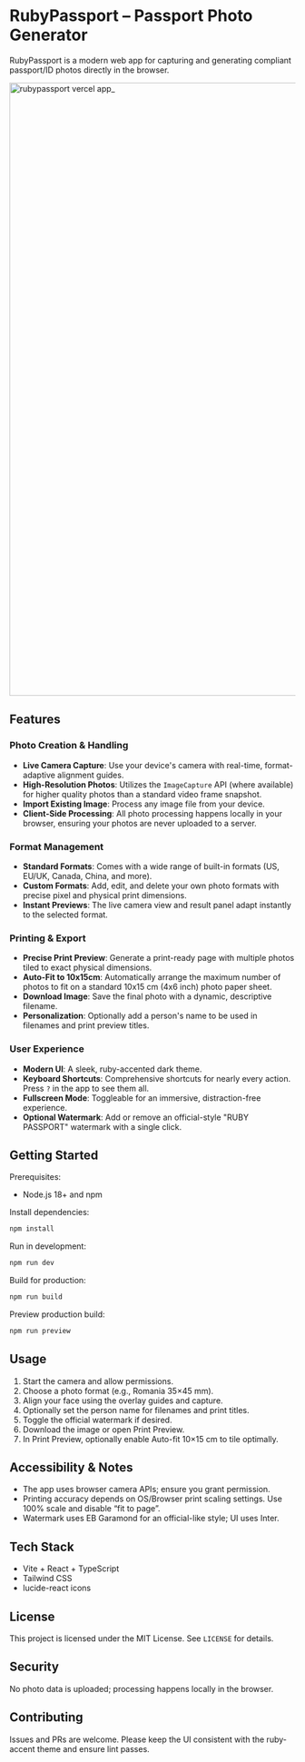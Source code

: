 # RubyPassport – Passport Photo Generator

RubyPassport is a modern web app for capturing and generating compliant passport/ID photos directly in the browser.

<img width="1920" height="1080" alt="rubypassport vercel app_" src="https://github.com/user-attachments/assets/9efe35ff-af28-4cc9-9406-5f26d1d1baa9" />

## Features

### Photo Creation & Handling
- **Live Camera Capture**: Use your device's camera with real-time, format-adaptive alignment guides.
- **High-Resolution Photos**: Utilizes the `ImageCapture` API (where available) for higher quality photos than a standard video frame snapshot.
- **Import Existing Image**: Process any image file from your device.
- **Client-Side Processing**: All photo processing happens locally in your browser, ensuring your photos are never uploaded to a server.

### Format Management
- **Standard Formats**: Comes with a wide range of built-in formats (US, EU/UK, Canada, China, and more).
- **Custom Formats**: Add, edit, and delete your own photo formats with precise pixel and physical print dimensions.
- **Instant Previews**: The live camera view and result panel adapt instantly to the selected format.

### Printing & Export
- **Precise Print Preview**: Generate a print-ready page with multiple photos tiled to exact physical dimensions.
- **Auto-Fit to 10x15cm**: Automatically arrange the maximum number of photos to fit on a standard 10x15 cm (4x6 inch) photo paper sheet.
- **Download Image**: Save the final photo with a dynamic, descriptive filename.
- **Personalization**: Optionally add a person's name to be used in filenames and print preview titles.

### User Experience
- **Modern UI**: A sleek, ruby-accented dark theme.
- **Keyboard Shortcuts**: Comprehensive shortcuts for nearly every action. Press `?` in the app to see them all.
- **Fullscreen Mode**: Toggleable for an immersive, distraction-free experience.
- **Optional Watermark**: Add or remove an official-style "RUBY PASSPORT" watermark with a single click.

## Getting Started

Prerequisites:
- Node.js 18+ and npm

Install dependencies:
```bash
npm install
```

Run in development:
```bash
npm run dev
```

Build for production:
```bash
npm run build
```

Preview production build:
```bash
npm run preview
```

## Usage

1. Start the camera and allow permissions.
2. Choose a photo format (e.g., Romania 35×45 mm).
3. Align your face using the overlay guides and capture.
4. Optionally set the person name for filenames and print titles.
5. Toggle the official watermark if desired.
6. Download the image or open Print Preview.
7. In Print Preview, optionally enable Auto-fit 10×15 cm to tile optimally.

## Accessibility & Notes

- The app uses browser camera APIs; ensure you grant permission.
- Printing accuracy depends on OS/Browser print scaling settings. Use 100% scale and disable “fit to page”.
- Watermark uses EB Garamond for an official-like style; UI uses Inter.

## Tech Stack

- Vite + React + TypeScript
- Tailwind CSS
- lucide-react icons

## License

This project is licensed under the MIT License. See `LICENSE` for details.

## Security

No photo data is uploaded; processing happens locally in the browser.

## Contributing

Issues and PRs are welcome. Please keep the UI consistent with the ruby-accent theme and ensure lint passes.
